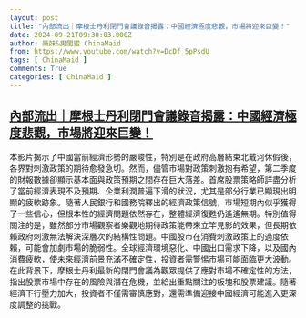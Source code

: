 ```yaml
---
layout: post
title: "內部流出｜摩根士丹利閉門會議錄音揭露：中國經濟極度悲觀，市場將迎來巨變！"
date: 2024-09-21T09:30:03.000Z
author: 廠妹&男閨蜜 ChinaMaid
from: https://www.youtube.com/watch?v=DcDf_5pPsdU
tags: [ ChinaMaid ]
comments: True
categories: [ ChinaMaid ]
---
```

<!--1726911003000-->
[內部流出｜摩根士丹利閉門會議錄音揭露：中國經濟極度悲觀，市場將迎來巨變！](https://www.youtube.com/watch?v=DcDf_5pPsdU)
------

<div>
本影片揭示了中國當前經濟形勢的嚴峻性，特別是在政府高層結束北戴河休假後，各界對刺激政策的期待愈發急切。然而，儘管市場對政策刺激抱有希望，第二季度的財報數據卻顯示基本面與政策預期之間存在巨大落差。首席股票策略師詳盡分析了當前經濟表現不及預期、企業利潤普遍下滑的狀況，尤其是部分行業已顯現出明顯的疲軟跡象。隨著人民銀行和國務院釋出的經濟政策信號，市場短期內似乎獲得了一些信心，但根本性的經濟問題依然存在，整體經濟復甦仍遙遙無期。特別值得關注的是，雖然部分市場觀察者樂觀地期待政策能帶來立竿見影的效果，但長期依賴政府刺激無法解決深層次的結構性問題。中國股市在消費刺激政策上的過度依賴，可能會加劇市場的脆弱性。全球經濟環境惡化、中國出口需求下降，以及國內消費疲軟，使未來經濟前景充滿不確定性，投資者需警惕市場可能面臨更大波動。在此背景下，摩根士丹利最新的閉門會議為觀眾提供了應對市場不確定性的方法，指出股票市場中存在的風險與潛在危機，並給出重點關注的板塊和股票建議。隨著經濟下行壓力加大，投資者不僅需審慎應對，還需準備迎接中國經濟可能進入更深度調整的挑戰。
</div>
